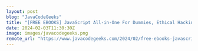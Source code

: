 ```yaml
---
layout: post
blog: "JavaCodeGeeks"
title: "[FREE EBOOKS] JavaScript All-in-One For Dummies, Ethical Hacking Workshop & Four More Best Selling Titles"
date: 2024-02-03T11:30:30Z
image: images/javacodegeeks.png
remote_url: "https://www.javacodegeeks.com/2024/02/free-ebooks-javascript-all-in-one-for-dummies-ethical-hacking-workshop-four-more-best-selling-titles.html"
---
```

